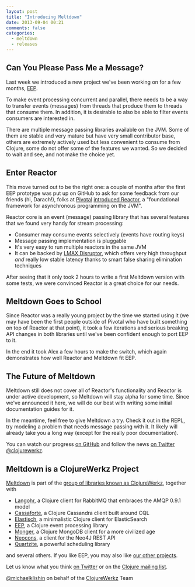 ```yaml
---
layout: post
title: "Introducing Meltdown"
date: 2013-09-04 00:21
comments: false
categories:
  - meltdown
  - releases
---
```


## Can You Please Pass Me a Message?

Last week we introduced a new project we've been working on for
a few months, [EEP](/blog/2013/08/29/stream-processing-with-eep/).

To make event processing concurrent and parallel, there needs
to be a way to transfer events (messages) from threads that
produce them to threads that consume them. In addition,
it is desirable to also be able to filter events
consumers are interested in.

There are multiple message passing libraries available on the JVM.
Some of them are stable and very mature but have very small
contributor base, others are extremely actively used but less
convenient to consume from Clojure, some do not offer some of
the features we wanted. So we decided to wait and see, and
not make the choice yet.

## Enter Reactor

This move turned out to be the right one: a couple of months after
the first EEP prototype was put up on GitHub to ask for some feedback
from our friends (hi, Darach!), folks at [Pivotal](http://gopivotal.com)
[introduced Reactor](http://blog.springsource.org/2013/05/13/reactor-a-foundation-for-asynchronous-applications-on-the-jvm/), a "foundational framework for asynchronous programming
on the JVM".

Reactor core is an event (message) passing library that has several
features that we found very handy for stream processing:

 * Consumer may consume events selectively (events have routing keys)
 * Message passing implementation is pluggable
 * It's very easy to run multiple reactors in the same JVM
 * It can be backed by [LMAX Disruptor](http://lmax-exchange.github.io/disruptor/),
   which offers very high throughput *and* really low stable latency
   thanks to smart false sharing elimination techniques

After seeing that it only took 2 hours to write a first Meltdown version
with some tests, we were convinced Reactor is a great choice for our
needs.

## Meltdown Goes to School

Since Reactor was a really young project by the time we started
using it (we may have been the first people outside of Pivotal
who have built something on top of Reactor at that point),
it took a few iterations and serious breaking API changes
in both libraries until we've been confident enough to port
EEP to it.

In the end it took Alex a few hours to make the switch,
which again demonstrates how well Reactor and Meltdown
fit EEP.

## The Future of Meltdown

Meltdown still does not cover all of Reactor's functionality and
Reactor is under active development, so Meltdown will stay
alpha for some time. Since we've announced it here, we will do
our best with writing some initial documentation guides
for it.

In the meantime, feel free to give Meltdown a try. Check it out
in the REPL, try modeling a problem that needs message passing
with it. It likely will already take you a long way (except
for the really poor documentation).

You can watch our progress [on
GitHub](http://github.com/clojurewerkz/meltdown) and follow the news
[on Twitter @clojurewerkz](http://twitter.com/clojurewerkz).


## Meltdown is a ClojureWerkz Project

[Meltdown](http://github.com/clojurewerkz/meltdown) is part of the [group of libraries known as ClojureWerkz](http://clojurewerkz.org), together with

 * [Langohr](http://clojurerabbitmq.info), a Clojure client for RabbitMQ that embraces the AMQP 0.9.1 model
 * [Cassaforte](http://clojurecassandra.info), a Clojure Cassandra client built around CQL
 * [Elastisch](http://clojureelasticsearch.info), a minimalistic Clojure client for ElasticSearch
 * [EEP](http://github.com/clojurewerkz/eep), a Clojure event processing library
 * [Monger](http://clojuremongodb.info), a Clojure MongoDB client for a more civilized age
 * [Neocons](http://clojureneo4j.info), a client for the Neo4J REST API
 * [Quartzite](http://clojurequartz.info), a powerful scheduling library

and several others. If you like EEP, you may also like [our other projects](http://clojurewerkz.org).

Let us know what you think [on Twitter](http://twitter.com/clojurewerkz) or on the [Clojure mailing list](https://groups.google.com/group/clojure).


[@michaelklishin](http://twitter.com/michaelklishin) on behalf of the [ClojureWerkz](http://clojurewerkz.org) Team
